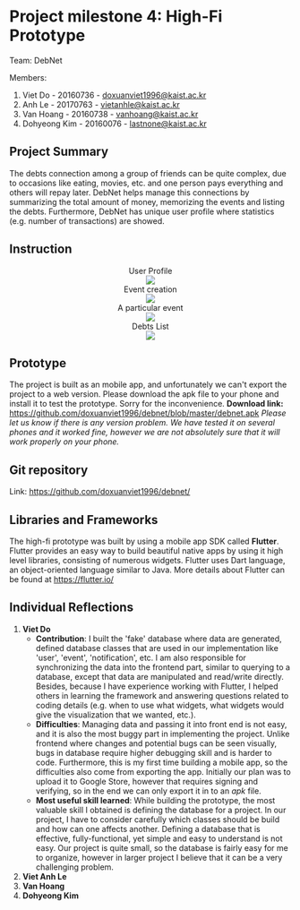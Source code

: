 # Project milestone 4: High-Fi Prototype
Team: DebNet

Members:
1. Viet Do - 20160736 - doxuanviet1996@kaist.ac.kr
2. Anh Le - 20170763 - vietanhle@kaist.ac.kr
3. Van Hoang - 20160738 - vanhoang@kaist.ac.kr
4. Dohyeong Kim - 20160076 - lastnone@kaist.ac.kr

## Project Summary

The debts connection among a group of friends can be quite complex, due to occasions like eating, movies, etc. and one person pays everything and others will repay later. DebNet helps manage this connections by summarizing the total amount of money, memorizing the events and listing the debts. Furthermore, DebNet has unique user profile where statistics (e.g. number of transactions) are showed.
## Instruction

<center> User Profile </center>

<center> <img/ src = "images/profile.jpg"> </center>

<center> Event creation </center>

<center> <img/ src = "images/create_event.jpg"> </center>

<center> A particular event </center>

<center> <img/ src = "images/event.jpg"> </center>

<center> Debts List </center>

<center> <img/ src = "images/debts.jpg"> </center>

## Prototype

The project is built as an mobile app, and unfortunately we can't export the project to a web version. Please download the apk file to your phone and install it to test the prototype. Sorry for the inconvenience.
**Download link:** https://github.com/doxuanviet1996/debnet/blob/master/debnet.apk
*Please let us know if there is any version problem. We have tested it on several phones and it worked fine, however we are not absolutely sure that it will work properly on your phone.*

## Git repository

Link: https://github.com/doxuanviet1996/debnet/

## Libraries and Frameworks

The high-fi prototype was built by using a mobile app SDK called **Flutter**. Flutter provides an easy way to build beautiful native apps by using it high level libraries, consisting of numerous widgets.
Flutter uses Dart language, an object-oriented language similar to Java.
More details about Flutter can be found at https://flutter.io/

## Individual Reflections

1. **Viet Do**
    - **Contribution**: I built the 'fake' database where data are generated, defined database classes that are used in our implementation like 'user', 'event', 'notification', etc. I am also responsible for synchronizing the data into the frontend part, similar to querying to a database, except that data are manipulated and read/write directly. Besides, because I have experience working with Flutter, I helped others in learning the framework and answering questions related to coding details (e.g. when to use what widgets, what widgets would give the visualization that we wanted, etc.).
    - **Difficulties**: Managing data and passing it into front end is not easy, and it is also the most buggy part in implementing the project. Unlike frontend where changes and potential bugs can be seen visually, bugs in database require higher debugging skill and is harder to code. Furthermore, this is my first time building a mobile app, so the difficulties also come from exporting the app. Initially our plan was to upload it to Google Store, however that requires signing and verifying, so in the end we can only export it in to an *apk* file.
    - **Most useful skill learned**: While building the prototype, the most valuable skill I obtained is defining the database for a project. In our project, I have to consider carefully which classes should be build and how can one affects another. Defining a database that is effective, fully-functional, yet simple and easy to understand is not easy. Our project is quite small, so the database is fairly easy for me to organize, however in larger project I believe that it can be a very challenging problem.
2. **Viet Anh Le**
3. **Van Hoang**
4. **Dohyeong Kim**

